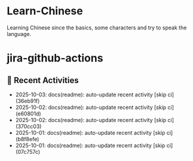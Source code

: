 # Learn-Chinese
Learning Chinese since the basics, some characters and try to speak the language.

# jira-github-actions
## 📌 Recent Activities
<!--START_SECTION:activity-->
- 2025-10-03: docs(readme): auto-update recent activity [skip ci] (36eb91f)
- 2025-10-02: docs(readme): auto-update recent activity [skip ci] (e60801d)
- 2025-10-02: docs(readme): auto-update recent activity [skip ci] (370cc03)
- 2025-10-01: docs(readme): auto-update recent activity [skip ci] (b8f8efe)
- 2025-10-01: docs(readme): auto-update recent activity [skip ci] (07c757c)
<!--END_SECTION:activity-->
